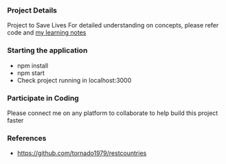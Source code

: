 ### Project Details

Project to Save Lives
For detailed understanding on concepts, please refer code and [my learning notes](https://github.com/anupama-sinha/anupama-notes/blob/master/react-js.md)

### Starting the application
* npm install
* npm start
* Check project running in localhost:3000

### Participate in Coding
Please connect me on any platform to collaborate to help build this project faster

### References
* https://github.com/tornado1979/restcountries
